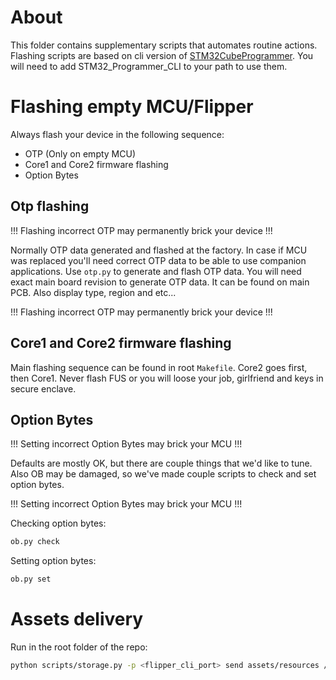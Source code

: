 # About

This folder contains supplementary scripts that automates routine actions.
Flashing scripts are based on cli version of [STM32CubeProgrammer](https://www.st.com/en/development-tools/stm32cubeprog.html).
You will need to add STM32_Programmer_CLI to your path to use them.

# Flashing empty MCU/Flipper

Always flash your device in the following sequence:

- OTP (Only on empty MCU)
- Core1 and Core2 firmware flashing
- Option Bytes

## Otp flashing

!!! Flashing incorrect OTP may permanently brick your device !!!

Normally OTP data generated and flashed at the factory.
In case if MCU was replaced you'll need correct OTP data to be able to use companion applications.
Use `otp.py` to generate and flash OTP data.
You will need exact main board revision to generate OTP data. It can be found on main PCB.
Also display type, region and etc...

!!! Flashing incorrect OTP may permanently brick your device !!!

## Core1 and Core2 firmware flashing

Main flashing sequence can be found in root `Makefile`.
Core2 goes first, then Core1.
Never flash FUS or you will loose your job, girlfriend and keys in secure enclave.

## Option Bytes

!!! Setting incorrect Option Bytes may brick your MCU !!!

Defaults are mostly OK, but there are couple things that we'd like to tune.
Also OB may be damaged, so we've made couple scripts to check and set option bytes.

!!! Setting incorrect Option Bytes may brick your MCU !!!

Checking option bytes:

```bash
ob.py check
```

Setting option bytes:

```bash
ob.py set
```

# Assets delivery

Run in the root folder of the repo:

```bash
python scripts/storage.py -p <flipper_cli_port> send assets/resources /ext
```